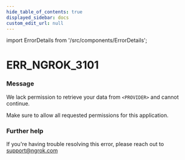 ```yaml
---
hide_table_of_contents: true
displayed_sidebar: docs
custom_edit_url: null
---
```


import ErrorDetails from '/src/components/ErrorDetails';

# ERR_NGROK_3101

### Message
We lack permission to retrieve your data from `<PROVIDER>` and cannot continue.

Make sure to allow all requested permissions for this application.

### Further help
If you're having trouble resolving this error, please reach out to [support@ngrok.com](mailto:support@ngrok.com?subject=Help%20with%20ERR_NGROK_3101)

<ErrorDetails error='err_ngrok_3101' />
